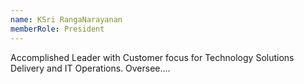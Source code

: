```yaml
---
name: KSri RangaNarayanan
memberRole: President
---
```


Accomplished Leader with Customer focus for Technology Solutions Delivery and IT Operations. Oversee....